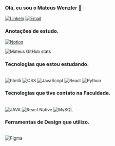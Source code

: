 
### Olá, eu sou o Mateus Wenzler 👋

[![LinkeIn](https://img.shields.io/badge/LinkedIn-0077B5?style=for-the-badge&logo=linkedin&logoColor=white)](https://www.linkedin.com/in/mateus-wenzler/) [![Email](https://img.shields.io/badge/Gmail-D14836?style=for-the-badge&logo=gmail&logoColor=white)](https://mail.google.com/mail/u/0/#inbox?compose=CllgCHrlFkWzPrZWFTTzBjgtPHptpQThrlHvLMwDjgHTVBRVhBnzNjTfxxcFfphdsHHxxFFznQV)

### Anotações de estudo.
[![Notion](https://img.shields.io/badge/Notion-000000?style=for-the-badge&logo=notion&logoColor=white)](https://glittery-shop-c55.notion.site/Painel-Central-327693bd13674098bd0d8ddf44656195)


![Mateus GitHub stats](https://github-readme-stats.vercel.app/api?username=WpMateus&show_icons=true&theme=tokyonight)

### Tecnologias que estou estudando.
<div style="display:inline_block"><br/>
<img align="center" alt="html5" src="https://img.shields.io/badge/HTML5-E34F26?style=for-the-badge&logo=html5&logoColor=white" />
<img align="center" alt="CSS" src="https://img.shields.io/badge/CSS3-1572B6?style=for-the-badge&logo=css3&logoColor=white" />
<img align="center" alt="JavaScript" src="https://img.shields.io/badge/JavaScript-F7DF1E?style=for-the-badge&logo=javascript&logoColor=black" />
<img align="center" alt="React" src="https://img.shields.io/badge/React-20232A?style=for-the-badge&logo=react&logoColor=61DAFB" />
<img align="center" alt="Python" src="[https://img.shields.io/pypi/pyversions/:packageName](https://img.shields.io/badge/:badgeContent?logo=python)">

</div>

### Tecnologias que tive contato na Faculdade.
<div style="display:inline_block"><br/>
<img align="center" alt="JAVA" src="https://img.shields.io/badge/Java-ED8B00?style=for-the-badge&logo=openjdk&logoColor=white" />
<img align="center" alt="React Native" src="https://img.shields.io/badge/React_Native-20232A?style=for-the-badge&logo=react&logoColor=61DAFB" />
<img align="center" alt="MySQL" src="https://img.shields.io/badge/MySQL-00000F?style=for-the-badge&logo=mysql&logoColor=white" />
</div>

### Ferramentas de Design que utilizo.
<div style="display:inline_block"><br/>
<img align="center" alt="Figma" src="https://img.shields.io/badge/Figma-F24E1E?style=for-the-badge&logo=figma&logoColor=white" />
</div>
